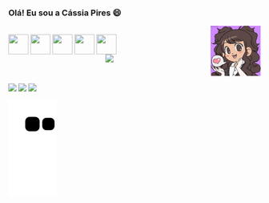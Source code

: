 ### Olá! Eu sou a Cássia Pires 😄
 <img align = "right" alt = "GIF" height = "100" width = "100" src = "https://github.com/C455i4/C455i4/blob/C455i4/ezgif.com-gif-maker.gif">
  
 <div align = "centro">
 </div>

 <div style = "display: inline_block"> <br>
   <img  src="https://cdn.jsdelivr.net/gh/devicons/devicon/icons/java/java-original-wordmark.svg" align = "center" width="40" height="40"/>
   <img src="https://cdn.jsdelivr.net/gh/devicons/devicon/icons/wordpress/wordpress-original.svg" align = "center" width="40" height="40"/>
   <img src="https://cdn.jsdelivr.net/gh/devicons/devicon/icons/mysql/mysql-original-wordmark.svg" align = "center" width="40" height="40"/>
   <img src="https://cdn.jsdelivr.net/gh/devicons/devicon/icons/python/python-original-wordmark.svg" align = "center" width="40" height="40"/>
   <img src="https://cdn.jsdelivr.net/gh/devicons/devicon/icons/r/r-original.svg" align = "center" width="40" height="40"/>
  </div>



<div id="header" align="center">
	  <img src="http://24.media.tumblr.com/b9a552bef486726fb1206750e50c643e/tumblr_mq4c74lZ6S1rwai13o1_500.gif" width="100"/>
	</div>


  #
 
  
  <div>
     <a href = "mailto:cassia.pires@ufvjm.edu.br"><img src="https://img.shields.io/badge/Gmail-D14836?style=for-the-badge&logo=gmail&logoColor=white"></a>
     <a href="https://www.linkedin.com/in/cassia-pires-50a865223/" target="_blank"><img src="https://img.shields.io/badge/-LinkedIn-%230077B5?style=for-the-badge&logo=linkedin&logoColor=white" target="_blank"></a> 
    <a href="https://www.instagram.com/caassiapiress/" target="_blank"><img src="https://img.shields.io/badge/-Instagram-%23E4405F?style=for-the-badge&logo=instagram&logoColor=white" target="_blank"></a>

    
 </div>

![Snake animation](https://github.com/C455i4/C455i4/blob/output/github-contribution-grid-snake.svg)
